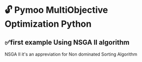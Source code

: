 #  :unlock: Pymoo MultiObjective Optimization Python
## :white_check_mark:first example Using NSGA II algorithm 
NSGA II it's an appreviation for Non dominated Sorting Algorithm 
